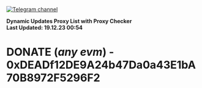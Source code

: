 [![Telegram channel](https://img.shields.io/endpoint?url=https://runkit.io/damiankrawczyk/telegram-badge/branches/master?url=https://t.me/n4z4v0d)](https://t.me/n4z4v0d) 

**Dynamic Updates Proxy List with Proxy Checker**  
**Last Updated: 19.12.23 00:54**

# DONATE (_any evm_) - 0xDEADf12DE9A24b47Da0a43E1bA70B8972F5296F2
